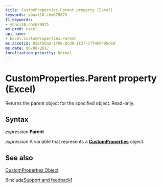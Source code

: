 ```yaml
---
title: CustomProperties.Parent property (Excel)
keywords: vbaxl10.chm679075
f1_keywords:
- vbaxl10.chm679075
ms.prod: excel
api_name:
- Excel.CustomProperties.Parent
ms.assetid: 828feda2-1f06-6cd8-1f2f-cf74b9495d89
ms.date: 06/08/2017
localization_priority: Normal
---
```



# CustomProperties.Parent property (Excel)

Returns the parent object for the specified object. Read-only.


## Syntax

_expression_.**Parent**

_expression_ A variable that represents a **[CustomProperties](Excel.CustomProperties.md)** object.


## See also


[CustomProperties Object](Excel.CustomProperties.md)

[!include[Support and feedback](~/includes/feedback-boilerplate.md)]